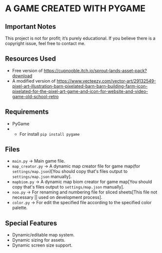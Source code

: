 # A GAME CREATED WITH PYGAME
## Important Notes
This project is not for profit; it’s purely educational.
If you believe there is a copyright issue, feel free to contact me.
## Resources Used

 - Free version of https://cupnooble.itch.io/sprout-lands-asset-pack?download
 - A modified version of https://www.vecteezy.com/vector-art/29132549-pixel-art-illustration-barn-pixelated-barn-barn-building-farm-icon-pixelated-for-the-pixel-art-game-and-icon-for-website-and-video-game-old-school-retro


## Requirements

 - PyGame
 - - For install `pip install pygame`

## Files
- `main.py` -> Main game file.
- `map_creator.py` -> A dynamic map creator file for game map(for `settings/map.json`)[You should copy that's files output to `settings/map.json` manually].
- `mapbiom.py` -> A dynamic map biom creator for game map[You should copy that's files output to `settings/map.json` manually].
- `noo.py` -> For renaming and numbering file for sliced sheets[This file not necessary || used on development process].
- `color.py` -> For edit the specified file according to the specified color palette.

## Special Features
- Dynamic/editable map system.
- Dynamic sizing for assets.
- Dynamic screen size support.
